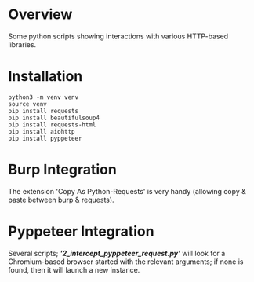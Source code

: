 Overview
===============

Some python scripts showing interactions with various HTTP-based libraries.

Installation
===============

    python3 -m venv venv
    source venv
    pip install requests
    pip install beautifulsoup4
    pip install requests-html
    pip install aiohttp
    pip install pyppeteer

Burp Integration
===============

The extension 'Copy As Python-Requests' is very handy (allowing copy & paste between burp & requests).

Pyppeteer Integration
===============

Several scripts; *__'2_intercept_pyppeteer_request.py'__* will look for a Chromium-based browser started with the relevant arguments; if none is found, then it will launch a new instance.